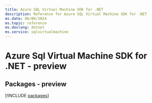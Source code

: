 ```yaml
---
title: Azure SQL Virtual Machine SDK for .NET
description: Reference for Azure SQL Virtual Machine SDK for .NET
ms.date: 06/06/2024
ms.topic: reference
ms.devlang: dotnet
ms.service: sqlvirtualmachine
---
```

# Azure Sql Virtual Machine SDK for .NET - preview
## Packages - preview
[!INCLUDE [packages](sql-virtual-machine-index.md)]